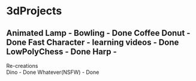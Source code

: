 # 3dProjects

Animated Lamp                   - 
Bowling                         - Done
Coffee Donut                    - Done
Fast Character                  - 
learning videos                 - Done
LowPolyChess                    - Done
Harp                            - 
-----------------------------------------
Re-creations                    
    Dino                        - Done
    Whatever(NSFW)              - Done

